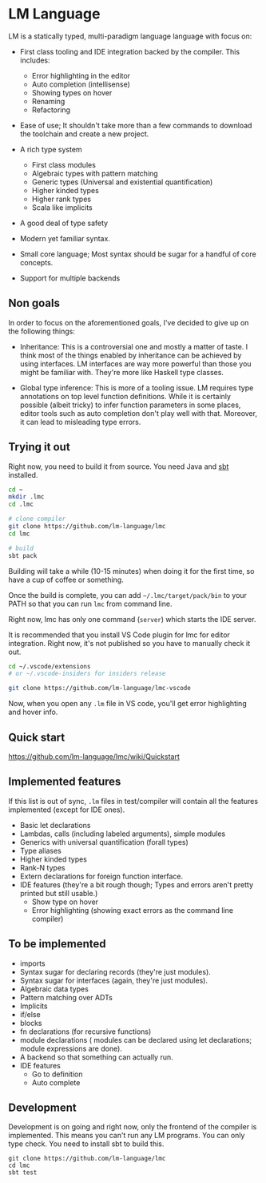 # LM Language
LM is a statically typed, multi-paradigm language language with focus on:

* First class tooling and IDE integration backed by the compiler. This includes:
  * Error highlighting in the editor
  * Auto completion (intellisense)
  * Showing types on hover
  * Renaming
  * Refactoring

* Ease of use; It shouldn't take more than a few commands to download
  the toolchain and create a new project.
  
* A rich type system
  * First class modules
  * Algebraic types with pattern matching
  * Generic types (Universal and existential quantification)
  * Higher kinded types
  * Higher rank types
  * Scala like implicits
  
* A good deal of type safety

* Modern yet familiar syntax.

* Small core language; Most syntax should be sugar for a handful of core
  concepts.
  
* Support for multiple backends

## Non goals
In order to focus on the aforementioned goals, I've decided to give up on the following things:
* Inheritance: This is a controversial one and mostly a matter of taste. I think most of
  the things enabled by inheritance can be achieved by using interfaces. LM interfaces are way
  more powerful than those you might be familiar with. They're more like Haskell type classes.

* Global type inference: This is more of a tooling issue. LM requires type annotations on top level
  function definitions. While it is certainly possible (albeit tricky) to infer function parameters
  in some places, editor tools such as auto completion don't play well with that. Moreover, it can
  lead to misleading type errors.


## Trying it out
Right now, you need to build it from source.
You need Java and [sbt](https://www.scala-sbt.org/1.0/docs/Setup.html) installed.

```bash
cd ~
mkdir .lmc
cd .lmc

# clone compiler
git clone https://github.com/lm-language/lmc
cd lmc

# build
sbt pack
```
Building will take a while (10-15 minutes) when doing it
for the first time, so have a cup of coffee or something.

Once the build is complete, you can add `~/.lmc/target/pack/bin`
to your PATH so that you can run `lmc` from command line.

Right now, lmc has only one command (`server`) which starts
the IDE server.

It is recommended that you install VS Code plugin for lmc
for editor integration. Right now, it's not published so
you have to manually check it out.

```bash
cd ~/.vscode/extensions
# or ~/.vscode-insiders for insiders release

git clone https://github.com/lm-language/lmc-vscode
```

Now, when you open any `.lm` file in VS code, you'll
get error highlighting and hover info.
  
## Quick start
https://github.com/lm-language/lmc/wiki/Quickstart

## Implemented features
If this list is out of sync, `.lm` files in test/compiler will
contain all the features implemented (except for IDE ones).

* Basic let declarations
* Lambdas, calls (including labeled arguments), simple modules
* Generics with universal quantification (forall types)
* Type aliases
* Higher kinded types
* Rank-N types
* Extern declarations for foreign function interface.
* IDE features (they're a bit rough though; Types and errors aren't pretty printed
  but still usable.)
  * Show type on hover
  * Error highlighting (showing exact errors as the command line compiler)

## To be implemented
* imports
* Syntax sugar for declaring records (they're just modules).
* Syntax sugar for interfaces (again, they're just modules).
* Algebraic data types
* Pattern matching over ADTs
* Implicits
* if/else
* blocks
* fn declarations (for recursive functions)
* module declarations (
  modules can be declared using let declarations; module expressions
  are done).
* A backend so that something can actually run.
* IDE features
  * Go to definition
  * Auto complete
  

## Development
Development is on going and right now, only the frontend of the compiler is implemented.
This means you can't run any LM programs. You can only type check.
You need to install sbt to build this.

```
git clone https://github.com/lm-language/lmc
cd lmc
sbt test
```
